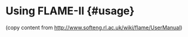 Using FLAME-II {#usage}
=========

(copy content from http://www.softeng.rl.ac.uk/wiki/flame/UserManual)